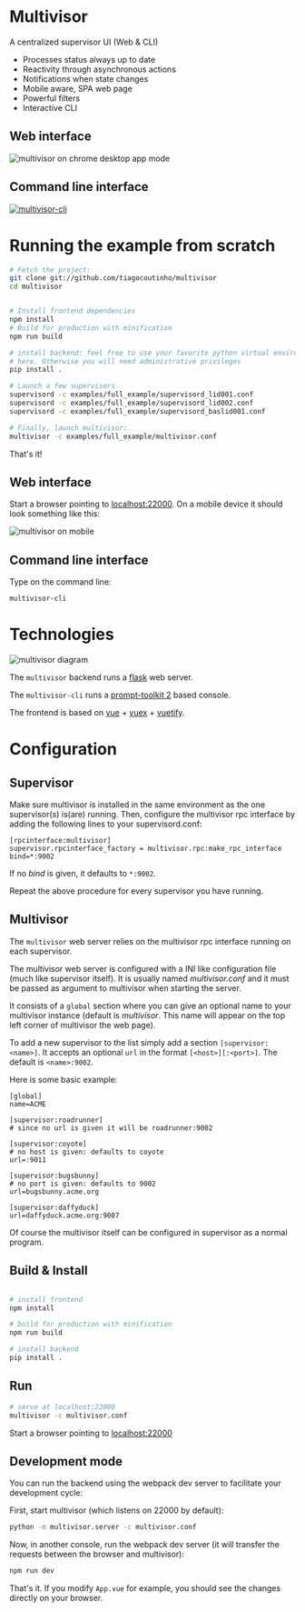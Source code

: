 # Multivisor

A centralized supervisor UI (Web & CLI)

* Processes status always up to date
* Reactivity through asynchronous actions
* Notifications when state changes
* Mobile aware, SPA web page
* Powerful filters
* Interactive CLI

## Web interface

![multivisor on chrome desktop app mode](doc/multivisor_desktop.png)

## Command line interface

[![multivisor-cli](https://asciinema.org/a/8gQrjXDanvfafT7UnPXS1u0bp.png)](https://asciinema.org/a/8gQrjXDanvfafT7UnPXS1u0bp?autoplay=1&speed=2)

# Running the example from scratch

```bash
# Fetch the project:
git clone git://github.com/tiagocoutinho/multivisor
cd multivisor


# Install frontend dependencies
npm install
# Build for production with minification
npm run build

# install backend: feel free to use your favorite python virtual environment
# here. Otherwise you will need administrative privileges
pip install .

# Launch a few supervisors
supervisord -c examples/full_example/supervisord_lid001.conf
supervisord -c examples/full_example/supervisord_lid002.conf
supervisord -c examples/full_example/supervisord_baslid001.conf

# Finally, launch multivisor:
multivisor -c examples/full_example/multivisor.conf
```

That's it!

## Web interface

Start a browser pointing to [localhost:22000](http://localhost:22000). On a mobile
device it should look something like this:

![multivisor on mobile](doc/multivisor_mobile.png)

## Command line interface

Type on the command line:
```
multivisor-cli
```

# Technologies

![multivisor diagram](doc/diagram.png)

The `multivisor` backend runs a [flask](http://flask.pocoo.org/) web server.

The `multivisor-cli` runs a
[prompt-toolkit 2](http://python-prompt-toolkit.rtfd.io) based console.

The frontend is based on [vue](https://vuejs.org/) +
[vuex](https://vuex.vuejs.org/) + [vuetify](https://vuetifyjs.com/).


# Configuration

## Supervisor

Make sure multivisor is installed in the same environment as the one supervisor(s) is(are) running.
Then, configure the multivisor rpc interface by adding the following lines
to your supervisord.conf:

```
[rpcinterface:multivisor]
supervisor.rpcinterface_factory = multivisor.rpc:make_rpc_interface
bind=*:9002
```

If no *bind* is given, it defaults to `*:9002`.

Repeat the above procedure for every supervisor you have running.

## Multivisor

The `multivisor` web server relies on the multivisor rpc interface running on
each supervisor.

The multivisor web server is configured with a INI like configuration file
(much like supervisor itself). It is usually named *multivisor.conf* and it
must be passed as argument to multivisor when starting the server.

It consists of a `global` section where you can give an optional name to your
multivisor instance (default is *multivisor*. This name will appear on the top
left corner of multivisor the web page).

To add a new supervisor to the list simply add a section `[supervisor:<name>]`.
It accepts an optional `url` in the format `[<host>][:<port>]`. The default
is `<name>:9002`.

Here is some basic example:

```
[global]
name=ACME

[supervisor:roadrunner]
# since no url is given it will be roadrunner:9002

[supervisor:coyote]
# no host is given: defaults to coyote
url=:9011

[supervisor:bugsbunny]
# no port is given: defaults to 9002
url=bugsbunny.acme.org

[supervisor:daffyduck]
url=daffyduck.acme.org:9007
```

Of course the multivisor itself can be configured in supervisor as a normal
program.

## Build & Install

```bash

# install frontend
npm install

# build for production with minification
npm run build

# install backend
pip install .

```

## Run

```bash
# serve at localhost:22000
multivisor -c multivisor.conf
```

Start a browser pointing to [localhost:22000](http://localhost:22000)

## Development mode

You can run the backend using the webpack dev server to facilitate your
development cycle:

First, start multivisor (which listens on 22000 by default):

```bash
python -m multivisor.server -c multivisor.conf
```

Now, in another console, run the webpack dev server (it will
transfer the requests between the browser and multivisor):

``` bash
npm run dev
```

That's it. If you modify `App.vue` for example, you should see the changes
directly on your browser.
